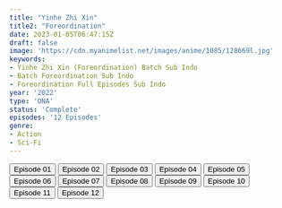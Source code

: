 ```yaml
---
title: "Yinhe Zhi Xin"
title2: "Foreordination"
date: 2023-01-05T06:47:15Z
draft: false
image: 'https://cdn.myanimelist.net/images/anime/1085/128669l.jpg'
keywords:
- Yinhe Zhi Xin (Foreordination) Batch Sub Indo
- Batch Foreordination Sub Indo
- Foreordination Full Episodes Sub Indo
year: '2022'
type: 'ONA'
status: 'Complete'
episodes: '12 Episodes'
genre:
- Action
- Sci-Fi
---
```


<div class="d-g gg-5 gtc-r ai-c">
<button onclick="window.open('?arc=NfEjiUW69P_20221027/1/MP4/Kuramanime-FORDNT-01-480p-BGlobal','_blank')">Episode 01</button>
<button onclick="window.open('?arc=NfEjiUW69P_20221027/2/MP4/Kuramanime-FORDNT-02-480p-BGlobal','_blank')">Episode 02</button>
<button onclick="window.open('?arc=SuDWhqeDfa_20221103/3/MP4/Kuramanime-FORDNT-03-480p-BGlobal','_blank')">Episode 03</button>
<button onclick="window.open('?arc=lOG70Ze2SS_20221110/4/MP4/Kuramanime-FORDNT-04-480p-BGlobal','_blank')">Episode 04</button>
<button onclick="window.open('?arc=hD7a8xBTON_20221117/5/MP4/Kuramanime-FORDNT-05-480p-BGlobal','_blank')">Episode 05</button>
<button onclick="window.open('?arc=TvOlzvmb8B_20221124/6/MP4/Kuramanime-FORDNT-06-480p-BGlobal','_blank')">Episode 06</button>
<button onclick="window.open('?arc=lNeK54qBHv_20221201/7/MP4/Kuramanime-FORDNT-07-480p-BGlobal','_blank')">Episode 07</button>
<button onclick="window.open('?arc=UzVakD9Yqv_20221209/8/MP4/Kuramanime-FORDNT-08-480p-BGlobal','_blank')">Episode 08</button>
<button onclick="window.open('?arc=wKFtQ66Gbu_20221215/9/MP4/Kuramanime-FORDNT-09-480p-BGlobal','_blank')">Episode 09</button>
<button onclick="window.open('?arc=bYGL8IWrI2_20221222/10/MP4/Kuramanime-FORDNT-10-480p-BGlobal','_blank')">Episode 10</button>
<button onclick="window.open('?arc=7ZKiZ7uPEz_20221229/11/MP4/Kuramanime-FORDNT-11-480p-BGlobal','_blank')">Episode 11</button>
<button onclick="window.open('?arc=ZEiR71YtXM_20230105/12/MP4/Kuramanime-FORDNT-12_END-480p-BGlobal','_blank')">Episode 12</button>
</div>